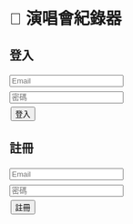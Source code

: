 <!doctype html>
<html lang="zh-Hant">
<head>
<meta charset="utf-8">
<title>演唱會紀錄器 (Firebase + Storage)</title>
<style>
  body { font-family: Arial; padding: 10px; }
  input, textarea { margin: 4px 0; width: 200px; }
  button { margin: 2px; }
  img { max-width: 120px; display:block; margin-top:4px; }
  li { border:1px solid #ccc; padding:8px; margin:6px 0; list-style:none; }
</style>
</head>
<body>

<h1>🎵 演唱會紀錄器</h1>

<!-- 登入/註冊區 -->
<div id="loginDiv">
  <h2>登入</h2>
  <form id="loginForm">
    <input type="email" name="email" placeholder="Email" required><br>
    <input type="password" name="password" placeholder="密碼" required><br>
    <button type="submit">登入</button>
  </form>

  <h2>註冊</h2>
  <form id="signupForm">
    <input type="email" name="email" placeholder="Email" required><br>
    <input type="password" name="password" placeholder="密碼" required><br>
    <button type="submit">註冊</button>
  </form>
</div>

<!-- 主應用區 -->
<div id="appDiv" style="display:none">
  <button id="logoutBtn">登出</button>

  <h2>新增 / 編輯演唱會紀錄</h2>
  <form id="recordForm">
    <input type="text" name="artist" placeholder="表演者/活動名稱" required><br>
    <input type="datetime-local" name="datetime" required><br>
    <input type="number" name="price" placeholder="票價"><br>
    <input type="text" name="seat" placeholder="座位/區域"><br>
    <input type="text" name="venue" placeholder="場地"><br>
    <textarea name="notes" placeholder="備註"></textarea><br>
    <input type="file" id="imageInput" accept="image/*"><br>
    <button type="submit">儲存</button>
  </form>

  <h2>我的紀錄</h2>
  <ul id="recordsList"></ul>
</div>

<!-- Firebase SDK & 主程式 -->
<script type="module">
  // ===== Firebase SDK =====
  import { initializeApp } from "https://www.gstatic.com/firebasejs/10.12.2/firebase-app.js";
  import { getAuth, createUserWithEmailAndPassword, signInWithEmailAndPassword, signOut, onAuthStateChanged } from "https://www.gstatic.com/firebasejs/10.12.2/firebase-auth.js";
  import { getFirestore, collection, addDoc, getDocs, query, where, deleteDoc, doc, updateDoc } from "https://www.gstatic.com/firebasejs/10.12.2/firebase-firestore.js";
  import { getStorage, ref, uploadBytes, getDownloadURL } from "https://www.gstatic.com/firebasejs/10.12.2/firebase-storage.js";

  // ===== Firebase 設定 =====
  const firebaseConfig = {
    apiKey: "YOUR_API_KEY",
    authDomain: "YOUR_PROJECT_ID.firebaseapp.com",
    projectId: "YOUR_PROJECT_ID",
    storageBucket: "YOUR_PROJECT_ID.appspot.com",
    messagingSenderId: "YOUR_SENDER_ID",
    appId: "YOUR_APP_ID"
  };

  const app = initializeApp(firebaseConfig);
  const auth = getAuth(app);
  const db = getFirestore(app);
  const storage = getStorage(app);

  // ===== DOM 元素 =====
  const loginDiv = document.getElementById("loginDiv");
  const appDiv = document.getElementById("appDiv");
  const loginForm = document.getElementById("loginForm");
  const signupForm = document.getElementById("signupForm");
  const logoutBtn = document.getElementById("logoutBtn");
  const recordForm = document.getElementById("recordForm");
  const recordsList = document.getElementById("recordsList");
  const imageInput = document.getElementById("imageInput");

  let editingId = null;
  let editingImageUrl = null;

  // ===== 登入狀態監聽 =====
  onAuthStateChanged(auth, user => {
    if(user){
      loginDiv.style.display="none";
      appDiv.style.display="block";
      loadRecords(user.uid);
    } else {
      loginDiv.style.display="block";
      appDiv.style.display="none";
    }
  });

  // ===== 註冊 =====
  signupForm.addEventListener("submit", async e=>{
    e.preventDefault();
    const email = signupForm["email"].value;
    const password = signupForm["password"].value;
    try{
      await createUserWithEmailAndPassword(auth,email,password);
      alert("註冊成功！");
      signupForm.reset();
    }catch(err){
      alert("註冊失敗："+err.message);
    }
  });

  // ===== 登入 =====
  loginForm.addEventListener("submit", async e=>{
    e.preventDefault();
    const email = loginForm["email"].value;
    const password = loginForm["password"].value;
    try{
      await signInWithEmailAndPassword(auth,email,password);
      loginForm.reset();
    }catch(err){
      alert("登入失敗："+err.message);
    }
  });

  // ===== 登出 =====
  logoutBtn.addEventListener("click", async ()=>{ await signOut(auth); });

  // ===== 儲存紀錄（新增/編輯） =====
  recordForm.addEventListener("submit", async e=>{
    e.preventDefault();
    const user = auth.currentUser;
    if(!user) return;

    let imageUrl = editingImageUrl || "";
    const file = imageInput.files[0];
    if(file){
      const storageRef = ref(storage, `images/${user.uid}_${Date.now()}_${file.name}`);
      await uploadBytes(storageRef,file);
      imageUrl = await getDownloadURL(storageRef);
    }

    const data = {
      uid: user.uid,
      artist: recordForm["artist"].value,
      datetime: recordForm["datetime"].value,
      price: recordForm["price"].value,
      seat: recordForm["seat"].value,
      venue: recordForm["venue"].value,
      notes: recordForm["notes"].value,
      image: imageUrl,
      createdAt: new Date()
    };

    try{
      if(editingId){
        await updateDoc(doc(db,"concerts",editingId),data);
        editingId = null;
        editingImageUrl = null;
      } else {
        await addDoc(collection(db,"concerts"),data);
      }
      recordForm.reset();
      loadRecords(user.uid);
    }catch(err){ alert("儲存失敗："+err.message);}
  });

  // ===== 載入紀錄 =====
  async function loadRecords(uid){
    recordsList.innerHTML="";
    const q = query(collection(db,"concerts"),where("uid","==",uid));
    const snap = await getDocs(q);
    snap.forEach(docSnap=>{
      const d = docSnap.data();
      const li = document.createElement("li");
      li.innerHTML = `<strong>${d.artist}</strong> (${d.datetime})<br>
                      票價:${d.price} 座位:${d.seat} 場地:${d.venue}<br>
                      備註:${d.notes}<br>`;
      if(d.image) li.innerHTML += `<img src="${d.image}"><br>`;
      const editBtn = document.createElement("button"); editBtn.textContent="編輯";
      editBtn.onclick = ()=> startEdit(docSnap.id,d);
      const delBtn = document.createElement("button"); delBtn.textContent="刪除";
      delBtn.onclick = async ()=>{ await deleteDoc(doc(db,"concerts",docSnap.id)); loadRecords(uid); };
      li.appendChild(editBtn); li.appendChild(delBtn);
      recordsList.appendChild(li);
    });
  }

  // ===== 編輯紀錄 =====
  function startEdit(id,data){
    editingId = id;
    editingImageUrl = data.image || null;
    recordForm["artist"].value = data.artist;
    recordForm["datetime"].value = data.datetime;
    recordForm["price"].value = data.price;
    recordForm["seat"].value = data.seat;
    recordForm["venue"].value = data.venue;
    recordForm["notes"].value = data.notes;
  }

</script>

</body>
</html>

